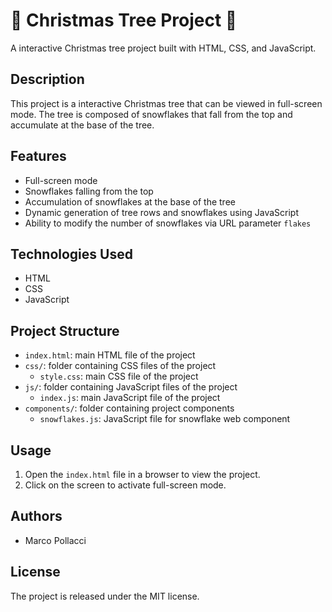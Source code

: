 # 🎄 Christmas Tree Project 🎄

A interactive Christmas tree project built with HTML, CSS, and JavaScript.

## Description

This project is a interactive Christmas tree that can be viewed in full-screen mode. The tree is composed of snowflakes that fall from the top and accumulate at the base of the tree.

## Features

- Full-screen mode
- Snowflakes falling from the top
- Accumulation of snowflakes at the base of the tree
- Dynamic generation of tree rows and snowflakes using JavaScript
- Ability to modify the number of snowflakes via URL parameter `flakes`

## Technologies Used

- HTML
- CSS
- JavaScript

## Project Structure

- `index.html`: main HTML file of the project
- `css/`: folder containing CSS files of the project
  - `style.css`: main CSS file of the project
- `js/`: folder containing JavaScript files of the project
  - `index.js`: main JavaScript file of the project
- `components/`: folder containing project components
  - `snowflakes.js`: JavaScript file for snowflake web component

## Usage

1.  Open the `index.html` file in a browser to view the project.
2.  Click on the screen to activate full-screen mode.

## Authors

- Marco Pollacci

## License

The project is released under the MIT license.
